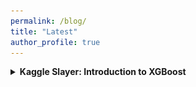 ```yaml
---
permalink: /blog/
title: "Latest"
author_profile: true
---
```


<details>
<summary style="cursor: pointer; font-weight: bold;">Kaggle Slayer: Introduction to XGBoost</summary>

<div style="text-align:center;">
  <img src="/images/dragon_slayer.png" alt="Dragon Slayer" class="float-right" style="max-width: 600px; height: auto;"/>
</div>

<p>
Every Kaggle competition presents unique obstacles—requiring the sharpest of skills and the most powerful of tools. In this post, I will introduce you to one of the greatest weapons, which every data scientist should have in their arsenal: <span style="color:#007BFF;">XGBoost</span>.
</p>

<p>
Short for “Extreme Gradient Boosting,” XGBoost is a highly scalable, efficient decision tree machine learning library that makes use of the gradient boosting framework to provide excellent results in classification and regression tasks. If you're just entering the battlefield of machine learning, this tutorial will teach you the basics of XGBoost and help you begin using it to conquer your next challenge.
</p>

<h3>Foundations</h3>

<p>
The term “gradient boosting” comes from the concept of “boosting”—improving a single weak model (in this case, a decision tree) by combining it with other weak models to form a collectively strong model.
</p>

<p>
In gradient boosting, an ensemble of shallow decision trees is iteratively trained, with each tree focusing on correcting the residual errors of the previous model. The final prediction is a weighted sum of all the tree predictions, creating a robust model from individually weak learners.
</p>

<p>
If you want to learn more about any of these concepts, I highly recommend checking out the YouTube channel "StatQuest with Josh Starmer." He offers a ton of simple yet thorough videos on machine learning. Here are a few of his playlists that explain the foundational components of XGBoost:
</p>

<ul>
  <li><a href="https://www.youtube.com/watch?v=_L39rN6gz7Y&list=PLblh5JKOoLUKAtDViTvRGFpphEc24M-QH">Decision Trees</a></li>
  <li><a href="https://www.youtube.com/watch?v=3CC4N4z3GJc&list=PLblh5JKOoLUJjeXUvUE0maghNuY2_5fY6">Gradient Boosting</a></li>
</ul>

<h3>Why XGBoost?</h3>

<p>
So what is it that makes XGBoost the reigning king when it comes to working with tabular data? For the purpose of this post, I have narrowed it down to three key factors:
</p>

<ul>
  <li>
      Efficiency: XGBoost is extremely fast. It uses parallel processing and optimization techniques, allowing it to construct different parts of the trees simultaneously. This significantly expedites the process when compared traditional gradient boosting         methods, which build each tree one by one. It is also sparse-aware, which just means it only stores non-zero values in order to conserve memory. The method's handling of the data enables to excel with large datasets, making it a great option for   
      applications in big data.
  </li>
  <li>
      Flexibility: XGBoost is highly adaptable, offering built-in functions for handling missing values and responding well to outliers. It includes tons of tuning parameters, which allows users to customize the model depending on the task and dataset. By          creating a simple parameter grid, users can quickly test various combinations of hyperparameters to identify the optimal configuration for their problem.
  </li>
  <li>
      Performance:
  </li>
</ul>

</details>






